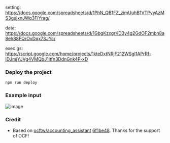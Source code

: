 
setting: https://docs.google.com/spreadsheets/d/1PhN_QB1FZ_zimUuhB1VTPyyAzMS3gujxnJWq3FiYrag/

data: https://docs.google.com/spreadsheets/d/1GbgKzxgrKD3y4g2GdOF2mbn8a8eh88FQrOvDqx7SJYc/

exec gs: https://script.google.com/home/projects/1kteDxtNRjF212WSgl1APrRf-IDJmjYJVg4VMQbJ1ltfn3DdnGnk4P-xD

### Deploy the project
````
npm run deploy
````

### Example input

![image](https://user-images.githubusercontent.com/26710554/128627811-63a7c52a-5d88-41fc-a2e3-032ee36e5e0e.png)


### Credit
- Based on [ocftw/accounting_assistant](https://github.com/ocftw/accounting_assistant) [6f1be48](https://github.com/ocftw/accounting_assistant/commit/6f1be482721b23eef54d13d5d2ff54598131ea33). Thanks for the support of OCF!
